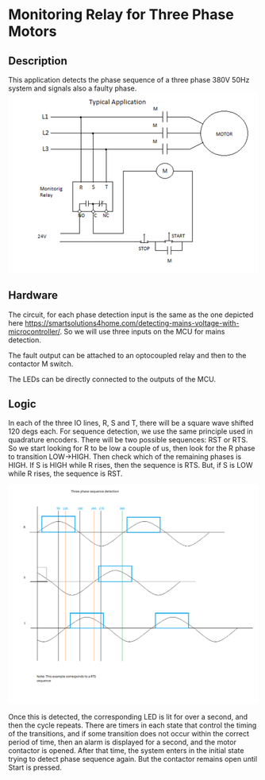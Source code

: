 # Monitoring Relay for Three Phase Motors


## Description
This application detects the phase sequence of a three phase 380V 50Hz system and signals also
a faulty phase.
![](https://github.com/ivanmari/monitoringrelay/blob/master/ThreePhaseProtect/Resources/MonitoringRelayApp.png)


## Hardware

The circuit, for each phase detection input is the same as the one depicted here https://smartsolutions4home.com/detecting-mains-voltage-with-microcontroller/. So we will use three inputs on the MCU for mains detection.

The fault output can be attached to an optocoupled relay and then to the contactor M switch.

The LEDs can be directly connected to the outputs of the MCU.

## Logic

In each of the three IO lines, R, S and T, there will be a square wave shifted 120 degs each. 
For sequence detection, we use the same principle used in quadrature encoders. There will be
two possible sequences: RST or RTS. So we start looking for R to be low a couple of us, then
look for the R phase to transition LOW->HIGH. Then check which of the remaining phases is HIGH.
If S is HIGH while R rises, then the sequence is RTS. But, if S is LOW while R rises, the
sequence is RST.

![Detectors Waveform](https://github.com/ivanmari/monitoringrelay/blob/master/ThreePhaseProtect/Resources/phase_rotation_detect.png)

Once this is detected, the corresponding LED is lit for over a second, and then the cycle repeats.
There are timers in each state that control the timing of the transitions, and if some transition
does not occur within the correct period of time, then an alarm is displayed for a second, and the 
motor contactor is opened. After that time, the system enters in the initial state trying to detect
phase sequence again. But the contactor remains open until Start is pressed.


